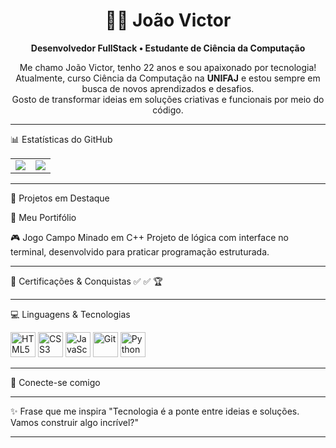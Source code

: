 <h1 align="center">👩‍💻 João Victor</h1>

<p align="center">
  <strong>Desenvolvedor FullStack • Estudante de Ciência da Computação</strong>
</p>

<p align="center">
  Me chamo João Victor, tenho 22 anos e sou apaixonado por tecnologia!<br>
  Atualmente, curso Ciência da Computação na <strong>UNIFAJ</strong> e estou sempre em busca de novos aprendizados e desafios.<br>
  Gosto de transformar ideias em soluções criativas e funcionais por meio do código.
</p>

---

📊 Estatísticas do GitHub
<table>
  <tr>
    <td>
      <img src="https://github-readme-stats.vercel.app/api?username=João-Victor&show_icons=true&theme=tokyonight&count_private=true" />
    </td>
    <td>
      <img src="https://github-readme-stats.vercel.app/api/top-langs/?username=Iasmim-Nunes&layout=compact&theme=tokyonight" />
    </td>
  </tr>
</table>

---

🌟 Projetos em Destaque

📅  Meu Portifólio

🎮 Jogo Campo Minado em C++
Projeto de lógica com interface no terminal, desenvolvido para praticar programação estruturada.

---

📜 Certificações & Conquistas
✅ 
✅
🏆 

---

💻 Linguagens & Tecnologias
<p align="left">
  <img src="https://cdn.jsdelivr.net/gh/devicons/devicon/icons/html5/html5-original.svg" height="40" alt="HTML5" />
  <img src="https://cdn.jsdelivr.net/gh/devicons/devicon/icons/css3/css3-original.svg" height="40" alt="CSS3" />
  <img src="https://cdn.jsdelivr.net/gh/devicons/devicon/icons/javascript/javascript-original.svg" height="40" alt="JavaScript" />
  <img src="https://cdn.jsdelivr.net/gh/devicons/devicon/icons/git/git-original.svg" height="40" alt="Git" />
  <img src="https://cdn.jsdelivr.net/gh/devicons/devicon/icons/python/python-original.svg" height="40" alt="Python" />
</p>


---

🤝 Conecte-se comigo

---

✨ Frase que me inspira
"Tecnologia é a ponte entre ideias e soluções. Vamos construir algo incrível?"

---
